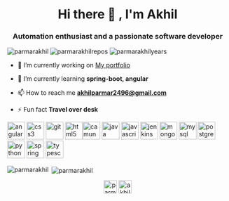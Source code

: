 <!--
**parmarakhil/parmarakhil** is a ✨ _special_ ✨ repository because its `README.md` (this file) appears on your GitHub profile.

Here are some ideas to get you started:

- 🔭 I’m currently working on ...
- 🌱 I’m currently learning ...
- 👯 I’m looking to collaborate on ...
- 🤔 I’m looking for help with ...
- 💬 Ask me about ...
- 📫 How to reach me: ...
- 😄 Pronouns: ...
- ⚡ Fun fact: ...
-->
<h1 align="center">Hi there 👋  , I'm Akhil</h1>
<h3 align="center">Automation enthusiast and a passionate software developer</h3>

<p align="left"> 
  <img src="https://komarev.com/ghpvc/?username=parmarakhil&color=brightgreen" alt="parmarakhil" />
  <img src="https://badges.pufler.dev/repos/parmarakhil" alt="parmarakhilrepos" /> 
  <img src="https://badges.pufler.dev/years/parmarakhil" alt="parmarakhilyears" />
</p>

- 🔭 I’m currently working on [My portfolio](https://github.com/parmarakhil/akhilparmar2496.github.io)

- 🌱 I’m currently learning **spring-boot, angular**

- 📫 How to reach me **akhilparmar2496@gmail.com**

- ⚡ Fun fact **Travel over desk**

<p align="left"><img src="https://devicons.github.io/devicon/devicon.git/icons/angularjs/angularjs-original.svg" alt="angularjs" width="40" height="40"/> <img src="https://devicons.github.io/devicon/devicon.git/icons/css3/css3-original-wordmark.svg" alt="css3" width="40" height="40"/> <img src="https://www.vectorlogo.zone/logos/git-scm/git-scm-icon.svg" alt="git" width="40" height="40"/>  <img src="https://devicons.github.io/devicon/devicon.git/icons/html5/html5-original-wordmark.svg" alt="html5" width="40" height="40"/><img src="https://www.vectorlogo.zone/logos/camunda/camunda-icon.svg" alt="camunda" width="40" height="40"/> <img src="https://devicons.github.io/devicon/devicon.git/icons/java/java-original-wordmark.svg" alt="java" width="40" height="40"/> <img src="https://devicons.github.io/devicon/devicon.git/icons/javascript/javascript-original.svg" alt="javascript" width="40" height="40"/> <img src="https://www.vectorlogo.zone/logos/jenkins/jenkins-icon.svg" alt="jenkins" width="40" height="40"/> <img src="https://devicons.github.io/devicon/devicon.git/icons/mongodb/mongodb-original-wordmark.svg" alt="mongodb" width="40" height="40"/> <img src="https://devicons.github.io/devicon/devicon.git/icons/mysql/mysql-original-wordmark.svg" alt="mysql" width="40" height="40"/> <img src="https://devicons.github.io/devicon/devicon.git/icons/postgresql/postgresql-original-wordmark.svg" alt="postgresql" width="40" height="40"/> <img src="https://devicons.github.io/devicon/devicon.git/icons/python/python-original.svg" alt="python" width="40" height="40"/> <img src="https://www.vectorlogo.zone/logos/springio/springio-icon.svg" alt="spring" width="40" height="40"/> <img src="https://devicons.github.io/devicon/devicon.git/icons/typescript/typescript-original.svg" alt="typescript" width="40" height="40"/></p><p><img align="left" src="https://github-readme-stats.vercel.app/api/top-langs/?username=parmarakhil&layout=compact&hide=html" alt="parmarakhil" /></p>

<p>&nbsp;<img align="center" src="https://github-readme-stats.vercel.app/api?username=parmarakhil&show_icons=true" alt="parmarakhil" /></p>

<p align="center">
<a href="https://linkedin.com/in/parmarakhil" target="blank"><img align="center" src="https://cdn.jsdelivr.net/npm/simple-icons@3.0.1/icons/linkedin.svg" alt="parmarakhil" height="30" width="30" /></a>
<a href="https://stackoverflow.com/users/akhil-parmar" target="blank"><img align="center" src="https://cdn.jsdelivr.net/npm/simple-icons@3.0.1/icons/stackoverflow.svg" alt="akhil-parmar" height="30" width="30" /></a>
</p>
